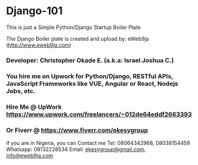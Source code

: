 # Django-101
This is just a Simple Python/Django Startup Boiler Plate



The Django Boiler plate is created and upload by: eWeb9ja (http://www.eweb9ja.com)
### Developer: Christopher Okade E. (a.k.a: Israel Joshua C.)
### You hire me on Upwork for Python/Django, RESTful APIs, JavaScript Frameworks like VUE, Angular or React, Nodejs Jobs, etc.

### Hire Me @ UpWork https://www.upwork.com/freelancers/~012de64eddf2663393
### Or Fiverr @ https://www.fiverr.com/ekesygroup

if you are in Nigeria, you can Contact me
Tel: 08064342968, 08038154459
Whatsapp: 08132228534
Email: ekesygroup@gmail.com, info@eweb9ja.com

